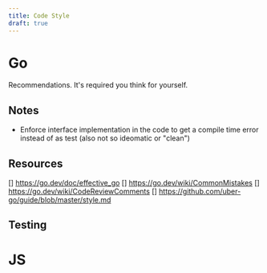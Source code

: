 ```yaml
---
title: Code Style
draft: true
---
```


# Go
Recommendations. It's required you think for yourself.




## Notes
* Enforce interface implementation in the code to get a compile time error instead of as test (also not so ideomatic or "clean")




## Resources
[] https://go.dev/doc/effective_go
[] https://go.dev/wiki/CommonMistakes
[] https://go.dev/wiki/CodeReviewComments
[] https://github.com/uber-go/guide/blob/master/style.md

## Testing

# JS